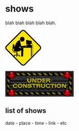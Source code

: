 # shows

blah blah blah blah blah.

![head construction](../media/head_construction.gif)

![under construction](../media/under_construction.gif)

## list of shows

date - place - time - link - etc